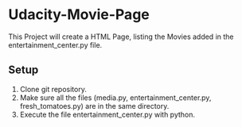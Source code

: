 # Udacity-Movie-Page

This Project will create a HTML Page, listing the Movies added in the entertainment_center.py file.

## Setup

1. Clone git repository.
2. Make sure all the files (media.py, entertainment_center.py, fresh_tomatoes.py) are in the same directory.
3. Execute the file entertainment_center.py with python.
